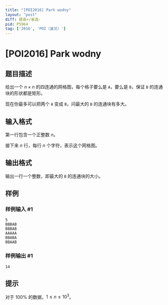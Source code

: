 ```yaml
---
title: "[POI2016] Park wodny"
layout: "post"
diff: 提高+/省选-
pid: P5964
tag: ['2016', 'POI（波兰）']
---
```

# [POI2016] Park wodny
## 题目描述

给出一个 $n\times n$ 的四连通的网格图，每个格子要么是 `A`，要么是 `B`，保证 `B` 的连通块的形状都是矩形。

现在你最多可以把两个 `A` 变成 `B`，问最大的 `B` 的连通块有多大。
## 输入格式

第一行包含一个正整数 $n$。

接下来 $n$ 行，每行 $n$ 个字符，表示这个网格图。

## 输出格式

输出一行一个整数，即最大的 `B` 的连通块的大小。
## 样例

### 样例输入 #1
```
5
BBBAB
BBBAB
AAAAA
BBABA
BBAAB
```
### 样例输出 #1
```
14

```
## 提示

对于 $100\%$ 的数据，$1\le n\le 10^3$。
